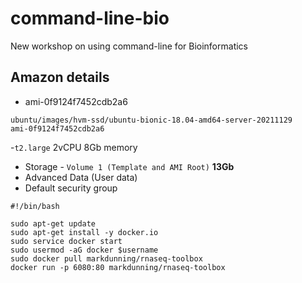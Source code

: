 # command-line-bio
New workshop on using command-line for Bioinformatics

## Amazon details

- ami-0f9124f7452cdb2a6
```  
ubuntu/images/hvm-ssd/ubuntu-bionic-18.04-amd64-server-20211129
ami-0f9124f7452cdb2a6
```

-`t2.large` 2vCPU 8Gb memory
- Storage - `Volume 1 (Template and AMI Root)` **13Gb**
- Advanced Data (User data)
- Default security group


```
#!/bin/bash

sudo apt-get update
sudo apt-get install -y docker.io
sudo service docker start
sudo usermod -aG docker $username
sudo docker pull markdunning/rnaseq-toolbox
docker run -p 6080:80 markdunning/rnaseq-toolbox
```

